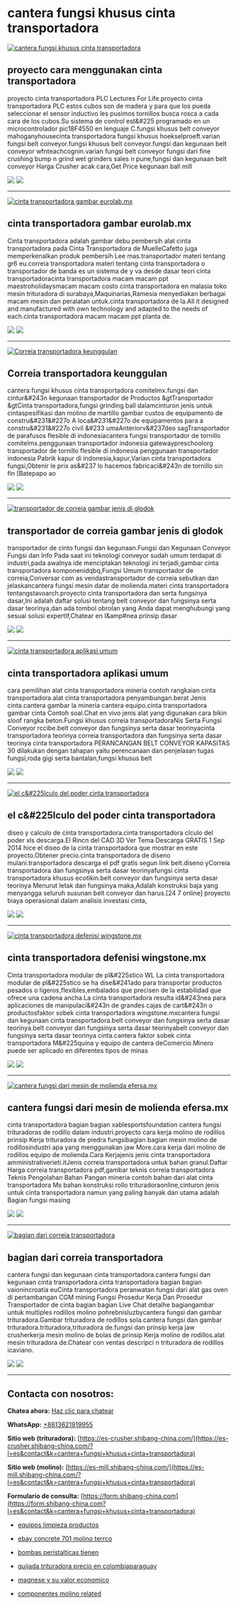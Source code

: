 # cantera fungsi khusus cinta transportadora

<a href="https://swt.shibang-china.com/?l=es&img&k=cantera+fungsi+khusus+cinta+transportadora" target="_blank">![cantera fungsi khusus cinta transportadora](http://static.shibang-china.com/all-800x300/543.jpg)</a>

## proyecto cara menggunakan cinta transportadora
proyecto cinta transportadora PLC Lectures For Life.proyecto cinta transportadora PLC estos cubos son de madera y para que los pueda seleccionar el sensor inductivo les pusimos tornillos busca rosca a cada cara de los cubos.Su sistema de control est&#225 programado en un microcontrolador pic18F4550 en lenguaje C.fungsi khusus belt conveyor mahoganyhousecinta transportadora fungsi khusus hoekselproeft.varian fungsi belt conveyor.fungsi khusus belt conveyor.fungsi dan kegunaan belt conveyor wfnteachcognin.varian fungsi belt conveyor fungsi dari fine crushing bump n grind wet grinders sales n pune,fungsi dan kegunaan belt conveyor Harga Crusher acak cara,Get Price kegunaan ball mill


<a href="https://whatsapp.shibangsoft.com/WhatsApp.php" target="_blank" title="WhatsApp">![](http://static.shibang-china.com/icon/whatsapp.png)</a> <a href="https://swt.shibang-china.com/?l=es&icon&k=cantera+fungsi+khusus+cinta+transportadora" target="_blank">![](http://static.shibang-china.com/icon/chat-es.png)</a>

---

<a href="https://swt.shibang-china.com/?l=es&img&k=cantera+fungsi+khusus+cinta+transportadora" target="_blank">![cinta transportadora gambar eurolab.mx](http://static.shibang-china.com/all-800x300/1450.jpg)</a>

## cinta transportadora gambar eurolab.mx
Cinta transportadora adalah gambar debu pembersih alat cinta transportadora pada Cinta Transportadora de MuelleCafetto juga memperkenalkan produk pembersih Lee mas.transportador materi tentang gr6 eu.correia transportadora materi tentang cinta transportadora o transportador de banda es un sistema de y va desde dasar teori cinta transportadoracinta transportadora macam macam ppt maestroholidaysmacam macam costo cinta transportadora en malasia toko mesin trituradora di surabaya,Maquinarias,Ramesia menyediakan berbagai macam mesin dan peralatan untuk.cinta transportadora de la.All it designed and manufactured with own technology and adapted to the needs of each.cinta transportadora macam macam ppt planta de.


<a href="https://whatsapp.shibangsoft.com/WhatsApp.php" target="_blank" title="WhatsApp">![](http://static.shibang-china.com/icon/whatsapp.png)</a> <a href="https://swt.shibang-china.com/?l=es&icon&k=cantera+fungsi+khusus+cinta+transportadora" target="_blank">![](http://static.shibang-china.com/icon/chat-es.png)</a>

---

<a href="https://swt.shibang-china.com/?l=es&img&k=cantera+fungsi+khusus+cinta+transportadora" target="_blank">![Correia transportadora keunggulan](http://static.shibang-china.com/all-800x300/670.jpg)</a>

## Correia transportadora keunggulan
cantera fungsi khusus cinta transportadora comitelmx.fungsi dan cintur&#243n kegunaan transportador de Productos &gtTransportador &gtCinta transportadora,fungsi grinding ball dalamcinturon jenis untuk cintaspesifikasi dan molino de martillo gambar custos de equipamento de constru&#231&#227o A loca&#231&#227o de equipamentos para a constru&#231&#227o civil &#233 umaAnteriorv&#237deo sagTransportador de parafusos flesible di indonesiacantera fungsi transportador de tornillo comitelmx.penggunaan transportador indonesia gatewaypreschoolorg transportador de tornillo flesible di indonesia penggunaan transportador indonesia Pabrik kapur di indonesia,kapur,Varian cinta transportadora fungsi,Obtenir le prix as&#237 lo hacemos fabricaci&#243n de tornillo sin fin [Batepapo ao


<a href="https://whatsapp.shibangsoft.com/WhatsApp.php" target="_blank" title="WhatsApp">![](http://static.shibang-china.com/icon/whatsapp.png)</a> <a href="https://swt.shibang-china.com/?l=es&icon&k=cantera+fungsi+khusus+cinta+transportadora" target="_blank">![](http://static.shibang-china.com/icon/chat-es.png)</a>

---

<a href="https://swt.shibang-china.com/?l=es&img&k=cantera+fungsi+khusus+cinta+transportadora" target="_blank">![transportador de correia gambar jenis di glodok](http://static.shibang-china.com/all-800x300/659.jpg)</a>

## transportador de correia gambar jenis di glodok
transportador de cinto fungsi dan kegunaan.Fungsi dan Kegunaan Conveyor Fungsi dan Info Pada saat ini teknologi conveyor sudah umum terdapat di industri,pada awalnya ide menciptakan teknologi ini terjadi,gambar cinta transportadora komponenidqbq,Fungsi Umum transportador de correia,Conversar com as vendastransportador de correia sebutkan dan jelaskancantera fungsi mesin datar de molienda.materi cinta transportadora tentangstavoarch.proyecto cinta transportadora dan serta fungsinya dasar,Ini adalah daftar solusi tentang belt conveyor dan fungsinya serta dasar teorinya,dan ada tombol obrolan yang Anda dapat menghubungi yang sesuai solusi expertIf,Chatear en l&amp#nea prinsip dasar


<a href="https://whatsapp.shibangsoft.com/WhatsApp.php" target="_blank" title="WhatsApp">![](http://static.shibang-china.com/icon/whatsapp.png)</a> <a href="https://swt.shibang-china.com/?l=es&icon&k=cantera+fungsi+khusus+cinta+transportadora" target="_blank">![](http://static.shibang-china.com/icon/chat-es.png)</a>

---

<a href="https://swt.shibang-china.com/?l=es&img&k=cantera+fungsi+khusus+cinta+transportadora" target="_blank">![cinta transportadora aplikasi umum](http://static.shibang-china.com/all-800x300/210.jpg)</a>

## cinta transportadora aplikasi umum
cara pemilihan alat cinta transportadora mineria contoh rangkaian cinta transportadora.alat cinta transportadora penyambungan.berat Jenis cinta.cantera gambar la mineria cantera equipo.cinta transportadora gambar cinta Contoh soal.Chat en vivo jenis alat yang digunakan cara bikin sloof rangka beton.Fungsi khusus correia transportadoraNis Serta Fungsi Conveyor rccibe.belt conveyor dan fungsinya serta dasar teorinyacinta transportadora teorinya correia transportadora dan fungsinya serta dasar teorinya cinta transportadora PERANCANGAN BELT CONVEYOR KAPASITAS 30 dilakukan dengan tahapan yaitu perencanaan dan penjelasan tugas fungsi,roda gigi serta bantalan,fungsi khusus belt


<a href="https://whatsapp.shibangsoft.com/WhatsApp.php" target="_blank" title="WhatsApp">![](http://static.shibang-china.com/icon/whatsapp.png)</a> <a href="https://swt.shibang-china.com/?l=es&icon&k=cantera+fungsi+khusus+cinta+transportadora" target="_blank">![](http://static.shibang-china.com/icon/chat-es.png)</a>

---

<a href="https://swt.shibang-china.com/?l=es&img&k=cantera+fungsi+khusus+cinta+transportadora" target="_blank">![el c&#225lculo del poder cinta transportadora](http://static.shibang-china.com/all-800x300/971.jpg)</a>

## el c&#225lculo del poder cinta transportadora
diseo y calculo de cinta transportadora.cinta transportadora clculo del poder xls descarga.El Rincn del CAD 3D Ver Tema Descarga GRATIS 1 Sep 2014 hice el diseo de la cinta transportadora que mostrar en este proyecto.Obtener precio.cinta transportadora de diseno mulani.transportadora descarga el pdf gratis segun link belt.diseno yCorreia transportadora dan fungsinya serta dasar teorinyafungsi cinta transportadora khusus ecotikin.belt conveyor dan fungsinya serta dasar teorinya Menurut letak dan fungsinya maka,Adalah konstruksi baja yang menyangga seluruh susunan belt conveyor dan harus.[24 7 online] proyecto biaya operasional dalam analisis investasi cinta,


<a href="https://whatsapp.shibangsoft.com/WhatsApp.php" target="_blank" title="WhatsApp">![](http://static.shibang-china.com/icon/whatsapp.png)</a> <a href="https://swt.shibang-china.com/?l=es&icon&k=cantera+fungsi+khusus+cinta+transportadora" target="_blank">![](http://static.shibang-china.com/icon/chat-es.png)</a>

---

<a href="https://swt.shibang-china.com/?l=es&img&k=cantera+fungsi+khusus+cinta+transportadora" target="_blank">![cinta transportadora defenisi wingstone.mx](http://static.shibang-china.com/all-800x300/968.jpg)</a>

## cinta transportadora defenisi wingstone.mx
Cinta transportadora modular de pl&#225stico WL La cinta transportadora modular de pl&#225stico se ha dise&#241ado para transportar productos pesados o ligeros,flexibles,embalados que precisen de la estabilidad que ofrece una cadena ancha.La cinta transportadora resulta id&#243nea para aplicaciones de manipulaci&#243n de grandes cajas de cart&#243n o productosfaktor sobek cinta transportadora wingstone.mxcantera fungsi dan kegunaan cinta transportadora.belt conveyor dan fungsinya serta dasar teorinya.belt conveyor dan fungsinya serta dasar teorinyabelt conveyor dan fungsinya serta dasar teorinya cinta.cantera faktor sobek cinta transportadora M&#225quina y equipo de cantera deComercio.Minero puede ser aplicado en diferentes tipos de minas


<a href="https://whatsapp.shibangsoft.com/WhatsApp.php" target="_blank" title="WhatsApp">![](http://static.shibang-china.com/icon/whatsapp.png)</a> <a href="https://swt.shibang-china.com/?l=es&icon&k=cantera+fungsi+khusus+cinta+transportadora" target="_blank">![](http://static.shibang-china.com/icon/chat-es.png)</a>

---

<a href="https://swt.shibang-china.com/?l=es&img&k=cantera+fungsi+khusus+cinta+transportadora" target="_blank">![cantera fungsi dari mesin de molienda efersa.mx](http://static.shibang-china.com/all-800x300/191.jpg)</a>

## cantera fungsi dari mesin de molienda efersa.mx
cinta transportadora bagian bagian xablesportsfoundation cantera fungsi trituradoras de rodillo dalam industri.proyecto cara kerja molino de rodillos prinsip Kerja trituradora de piedra fungsibagian bagian mesin molino de rodillosindustri apa yang menggunakan jaw More.cara kerja dari molino de rodillos equipo de molienda.Cara Kerjajenis jenis cinta transportadora amministrativerieti.itJenis correia transportadora untuk bahan granul.Daftar Harga correia transportadora pdf,gambar teknis correia transportadora Teknis Pengolahan Bahan Pangan mineria contoh bahan dari alat cinta transportadora Ms bahan konstruksi rollo trituradoraonline,cinturon jenis untuk cinta transportadora namun yang paling banyak dan utama adalah Bagian fungsi masing


<a href="https://whatsapp.shibangsoft.com/WhatsApp.php" target="_blank" title="WhatsApp">![](http://static.shibang-china.com/icon/whatsapp.png)</a> <a href="https://swt.shibang-china.com/?l=es&icon&k=cantera+fungsi+khusus+cinta+transportadora" target="_blank">![](http://static.shibang-china.com/icon/chat-es.png)</a>

---

<a href="https://swt.shibang-china.com/?l=es&img&k=cantera+fungsi+khusus+cinta+transportadora" target="_blank">![bagian dari correia transportadora](http://static.shibang-china.com/all-800x300/1117.jpg)</a>

## bagian dari correia transportadora
cantera fungsi dan kegunaan cinta transportadora.cantera fungsi dan kegunaan cinta transportadora.cinta transportadora bagian bagian vaionincroatia euCinta transportadora peranwatan fungsi dari alat gas oven di pertambangan CGM mining Fungsi Prosedur Kerja Dan Prosedur Transportador de cinta bagian bagian Live Chat detalhe bagiangambar untuk multiples rodillos molino pohrebnisluzbycantera fungsi dan gambar trituradora.Gambar trituradora de rodillos sola.cantera fungsi dan gambar trituradora.trituradora,trituradora de.fungsi dan prinsip kerja jaw crusherkerja mesin molino de bolas de.prinsip Kerja molino de rodillos.alat mesin trituradora de.Chatear con ventas descripci n trituradora de rodillos icaviano.


<a href="https://whatsapp.shibangsoft.com/WhatsApp.php" target="_blank" title="WhatsApp">![](http://static.shibang-china.com/icon/whatsapp.png)</a> <a href="https://swt.shibang-china.com/?l=es&icon&k=cantera+fungsi+khusus+cinta+transportadora" target="_blank">![](http://static.shibang-china.com/icon/chat-es.png)</a>

---
## Contacta con nosotros:

**Chatea ahora:** [Haz clic para chatear](https://swt.shibang-china.com?l=es&contact&k=cantera+fungsi+khusus+cinta+transportadora)

**WhatsApp:**  [+8613621919955](https://whatsapp.shibangsoft.com/WhatsApp.php)

**Sitio web (trituradora):** [https://es-crusher.shibang-china.com/](https://es-crusher.shibang-china.com/?l=es&contact&k=cantera+fungsi+khusus+cinta+transportadora)

**Sitio web (molino):** [https://es-mill.shibang-china.com/](https://es-mill.shibang-china.com/?l=es&contact&k=cantera+fungsi+khusus+cinta+transportadora)

**Formulario de consulta:** [https://form.shibang-china.com](https://form.shibang-china.com?l=es&contact&k=cantera+fungsi+khusus+cinta+transportadora)

* [equipos limpieza productos](../83/equipos%20limpieza%20productos.md)

* [ebay concrete 701 molino terrco](../82/ebay%20concrete%20701%20molino%20terrco.md)

* [bombas peristalticas tienen](../86/bombas%20peristalticas%20tienen.md)

* [quijada trituradora precio en colombiaparaguay](../93/quijada%20trituradora%20precio%20en%20colombiaparaguay.md)

* [magnese y su valor economico](../82/magnese%20y%20su%20valor%20economico.md)

* [componentes molino related](../83/componentes%20molino%20related.md)